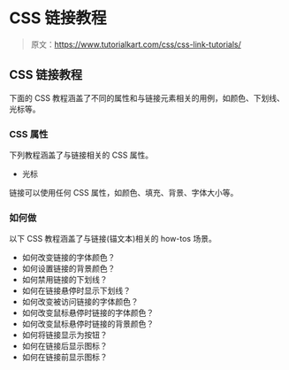 # CSS 链接教程

> 原文：<https://www.tutorialkart.com/css/css-link-tutorials/>

## CSS 链接教程

下面的 CSS 教程涵盖了不同的属性和与链接元素相关的用例，如颜色、下划线、光标等。

### CSS 属性

下列教程涵盖了与链接相关的 CSS 属性。

*   光标

链接可以使用任何 CSS 属性，如颜色、填充、背景、字体大小等。

### 如何做

以下 CSS 教程涵盖了与链接(锚文本)相关的 how-tos 场景。

*   如何改变链接的字体颜色？
*   如何设置链接的背景颜色？
*   如何禁用链接的下划线？
*   如何在链接悬停时显示下划线？
*   如何改变被访问链接的字体颜色？
*   如何改变鼠标悬停时链接的字体颜色？
*   如何改变鼠标悬停时链接的背景颜色？
*   如何将链接显示为按钮？
*   如何在链接后显示图标？
*   如何在链接前显示图标？